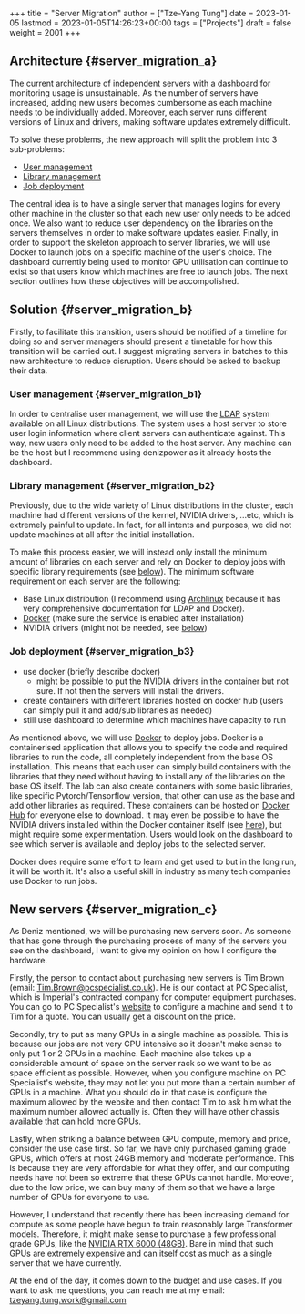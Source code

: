 +++
title = "Server Migration"
author = ["Tze-Yang Tung"]
date = 2023-01-05
lastmod = 2023-01-05T14:26:23+00:00
tags = ["Projects"]
draft = false
weight = 2001
+++

## Architecture {#server_migration_a}

The current architecture of independent servers with a dashboard for monitoring usage is unsustainable.
As the number of servers have increased, adding new users becomes cumbersome as each machine needs to be individually added.
Moreover, each server runs different versions of Linux and drivers, making software updates extremely difficult.

To solve these problems, the new approach will split the problem into 3 sub-problems:

-   [User management](#server_migration_b1)
-   [Library management](#server_migration_b2)
-   [Job deployment](#server_migration_b3)

The central idea is to have a single server that manages logins for every other machine in the cluster so that each new user only needs to be added once.
We also want to reduce user dependency on the libraries on the servers themselves in order to make software updates easier.
Finally, in order to support the skeleton approach to server libraries, we will use Docker to launch jobs on a specific machine of the user's choice.
The dashboard currently being used to monitor GPU utilisation can continue to exist so that users know which machines are free to launch jobs.
The next section outlines how these objectives will be accompolished.


## Solution {#server_migration_b}

Firstly, to facilitate this transition, users should be notified of a timeline for doing so and server managers should present a timetable for how this transition will be carried out.
I suggest migrating servers in batches to this new architecture to reduce disruption.
Users should be asked to backup their data.


### User management {#server_migration_b1}

In order to centralise user management, we will use the [LDAP](https://wiki.archlinux.org/title/LDAP_authentication#Client_Setup) system available on all Linux distributions.
The system uses a host server to store user login information where client servers can authenticate against.
This way, new users only need to be added to the host server.
Any machine can be the host but I recommend using denizpower as it already hosts the dashboard.


### Library management {#server_migration_b2}

Previously, due to the wide variety of Linux distributions in the cluster, each machine had different versions of the kernel, NVIDIA drivers, ...etc, which is extremely painful to update.
In fact, for all intents and purposes, we did not update machines at all after the initial installation.

To make this process easier, we will instead only install the minimum amount of libraries on each server and rely on Docker to deploy jobs with specific library requirements (see [below](#server_migration_b3)).
The minimum software requirement on each server are the following:

-   Base Linux distribution (I recommend using [Archlinux](https://archlinux.org/) because it has very comprehensive documentation for LDAP and Docker).
-   [Docker](https://www.docker.com/) (make sure the service is enabled after installation)
-   NVIDIA drivers (might not be needed, see [below](#server_migration_b3))


### Job deployment {#server_migration_b3}

-   use docker (briefly describe docker)
    -   might be possible to put the NVIDIA drivers in the container but not sure. If not then the servers will install the drivers.
-   create containers with different libraries hosted on docker hub (users can simply pull it and add/sub libraries as needed)
-   still use dashboard to determine which machines have capacity to run

As mentioned above, we will use [Docker](https://www.docker.com/) to deploy jobs.
Docker is a containerised application that allows you to specify the code and required libraries to run the code, all completely independent from the base OS installation.
This means that each user can simply build containers with the libraries that they need without having to install any of the libraries on the base OS itself.
The lab can also create containers with some basic libraries, like specific Pytorch/Tensorflow version, that other can use as the base and add other libraries as required.
These containers can be hosted on [Docker Hub](https://index.docker.io/) for everyone else to download.
It may even be possible to have the NVIDIA drivers installed within the Docker container itself (see [here](https://github.com/NVIDIA/nvidia-docker/issues/871)), but might require some experimentation.
Users would look on the dashboard to see which server is available and deploy jobs to the selected server.

Docker does require some effort to learn and get used to but in the long run, it will be worth it.
It's also a useful skill in industry as many tech companies use Docker to run jobs.


## New servers {#server_migration_c}

As Deniz mentioned, we will be purchasing new servers soon.
As someone that has gone through the purchasing process of many of the servers you see on the dashboard, I want to give my opinion on how I configure the hardware.

Firstly, the person to contact about purchasing new servers is Tim Brown (email: Tim.Brown@pcspecialist.co.uk).
He is our contact at PC Specialist, which is Imperial's contracted company for computer equipment purchases.
You can go to PC Specialist's [website](https://www.pcspecialist.co.uk/) to configure a machine and send it to Tim for a quote.
You can usually get a discount on the price.

Secondly, try to put as many GPUs in a single machine as possible.
This is because our jobs are not very CPU intensive so it doesn't make sense to only put 1 or 2 GPUs in a machine.
Each machine also takes up a considerable amount of space on the server rack so we want to be as space efficient as possible.
However, when you configure machine on PC Specialist's website, they may not let you put more than a certain number of GPUs in a machine.
What you should do in that case is configure the maximum allowed by the website and then contact Tim to ask him what the maximum number allowed actually is.
Often they will have other chassis available that can hold more GPUs.

Lastly, when striking a balance between GPU compute, memory and price, consider the use case first.
So far, we have only purchased gaming grade GPUs, which offers at most 24GB memory and moderate performance.
This is because they are very affordable for what they offer, and our computing needs have not been so extreme that these GPUs cannot handle.
Moreover, due to the low price, we can buy many of them so that we have a large number of GPUs for everyone to use.

However, I understand that recently there has been increasing demand for compute as some people have begun to train reasonably large Transformer models.
Therefore, it might make sense to purchase a few professional grade GPUs, like the [NVIDIA RTX 6000 (48GB)](https://www.scan.co.uk/products/48gb-pny-nvidia-rtx-a6000-pcie-40-x16-ampere-10752-core-336-tensor-84-rt-cores-gddr6-w-ecc-dp).
Bare in mind that such GPUs are extremely expensive and can itself cost as much as a single server that we have currently.

At the end of the day, it comes down to the budget and use cases.
If you want to ask me questions, you can reach me at my email: tzeyang.tung.work@gmail.com
